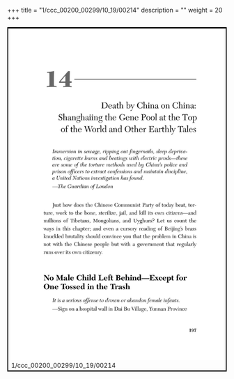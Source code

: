 +++
title = "1/ccc_00200_00299/10_19/00214"
description = ""
weight = 20
+++

<table style="border:2px solid black;max-width:800px;max-height:800px;" 
><tr><td>
<img class="center-fit-jpg"
src="/jpg_/out_jpg_dbc_214.jpg">
1/ccc_00200_00299/10_19/00214
</img></td></tr></table>
